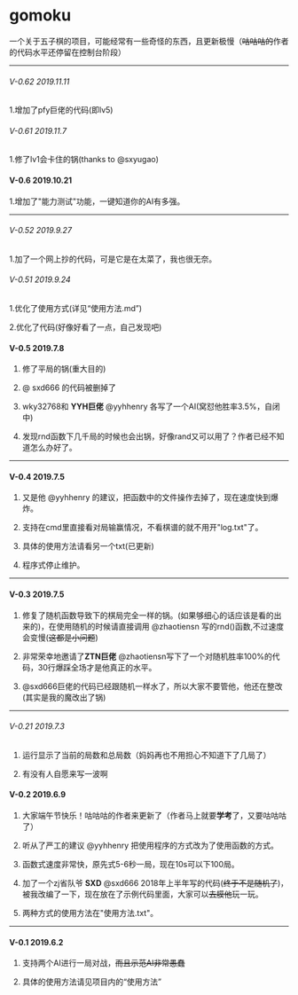 # gomoku

一个关于五子棋的项目，可能经常有一些奇怪的东西，且更新极慢（~~咕咕咕的~~作者的代码水平还停留在控制台阶段）

---

###### V-0.62 2019.11.11

1.增加了pfy巨佬的代码(即lv5)

###### V-0.61 2019.11.7

1.修了lv1会卡住的锅(thanks to @sxyugao)

#### V-0.6 2019.10.21

1.增加了"能力测试"功能，一键知道你的AI有多强。

---

###### V-0.52  2019.9.27

1.加了一个网上抄的代码，可是它是在太菜了，我也很无奈。

###### V-0.51 2019.9.24

1.优化了使用方式(详见“使用方法.md”)

2.优化了代码(好像好看了一点，自己发现吧)

#### V-0.5 2019.7.8

1. 修了平局的锅(重大目的)

2. @ sxd666 的代码被删掉了

3. wky32768和 **YYH巨佬** @yyhhenry 各写了一个AI(窝怼他胜率3.5%，自闭中)

4. 发现rnd函数下几千局的时候也会出锅，好像rand又可以用了？作者已经不知道怎么办好了。

---

#### V-0.4 2019.7.5

1. 又是他 @yyhhenry 的建议，把函数中的文件操作去掉了，现在速度快到爆炸。

2. 支持在cmd里直接看对局输赢情况，不看棋谱的就不用开"log.txt"了。

3. 具体的使用方法请看另一个txt(已更新)

4. 程序式停止维护。

---

#### V-0.3 2019.7.5

1. 修复了随机函数导致下的棋局完全一样的锅。(如果够细心的话应该是看的出来的)，在使用随机的时候请直接调用 @zhaotiensn 写的rnd()函数,不过速度会变慢(~~这都是小问题~~)

2. 非常荣幸地邀请了**ZTN巨佬** @zhaotiensn写下了一个对随机胜率100%的代码，30行爆踩全场才是他真正的水平。

3. @sxd666巨佬的代码已经跟随机一样水了，所以大家不要管他，他还在整改(其实是我的魔改出了锅)

---

###### V-0.21 2019.7.3

1. 运行显示了当前的局数和总局数（妈妈再也不用担心不知道下了几局了）

3. 有没有人自愿来写一波啊

#### V-0.2 2019.6.9
1. 大家端午节快乐！咕咕咕的作者来更新了（作者马上就要**学考**了，又要咕咕咕了）

2. 听从了严工的建议 @yyhhenry 把使用程序的方式改为了使用函数的方式。

3. 函数式速度非常快，原先式5-6秒一局，现在10s可以下100局。

4. 加了一个zj省队爷 **SXD** @sxd666 2018年上半年写的代码(~~终于不是随机了~~)，被我改编了一下，现在放在了示例代码里面，大家可以~~去膜他~~玩一玩。

5. 两种方式的使用方法在"使用方法.txt"。

---

#### V-0.1 2019.6.2 

1. 支持两个AI进行一局对战，~~而且示范AI非常愚蠢~~

2. 具体的使用方法请见项目内的“使用方法”

